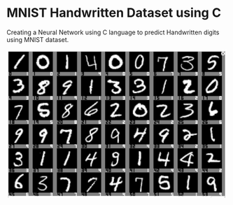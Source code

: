 # MNIST Handwritten Dataset using C

Creating a Neural Network using C language to predict Handwritten digits using MNIST dataset.

![Header](testing_net/header.png)
